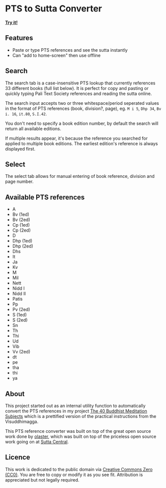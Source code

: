 # PTS to Sutta Converter

**[Try it!](https://benmneb.github.io/pts-converter/)**

## Features

- Paste or type PTS references and see the sutta instantly
- Can "add to home-screen" then use offline

## Search

The search tab is a case-insensitive PTS lookup that currently references 33 different books (full list below). It is perfect for copy and pasting or quickly typing Pali Text Society references and reading the sutta online.

The search input accepts two or three whitespace/period seperated values in the format of PTS references (book, division?, page), eg. `M i 5`, `Dhp 34`, `Bv i. 16`, `it.80`, `S.I.42`.

You don't need to specify a book edition number, by default the search will return all available editions.

If multiple results appear, it's because the reference you searched for applied to multiple book editions. The earliest edition's reference is always displayed first.

## Select

The select tab allows for manual entering of book reference, division and page number.

## Available PTS references

- A
- Bv (1ed)
- Bv (2ed)
- Cp (1ed)
- Cp (2ed)
- D
- Dhp (1ed)
- Dhp (2ed)
- Dhs
- It
- Ja
- Kv
- M
- Mil
- Nett
- Nidd I
- Nidd II
- Patis
- Pp
- Pv (2ed)
- S (1ed)
- S (2ed)
- Sn
- Th
- Thi
- Ud
- Vib
- Vv (2ed)
- dt
- pe
- tha
- thi
- ya

## About

This project started out as an internal utility function to automatically convert the PTS references in my project [The 40 Buddhist Meditation Subjects](https://github.com/benmneb/meditation-subjects) which is a prettified version of the practical instructions from the Visuddhimagga.

This PTS reference converter was built on top of the great open source work done by [olaster](https://gitlab.com/olastor/pts-converter/), which was built on top of the priceless open source work going on at [Sutta Central](https://suttacentral.net).

## Licence

This work is dedicated to the public domain via [Creative Commons Zero (CC0)](http://creativecommons.org/publicdomain/zero/1.0/). You are free to copy or modify it as you see fit. Attribution is appreciated but not legally required.
